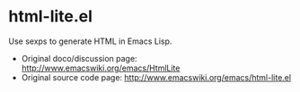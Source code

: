 # html-lite.el
Use sexps to generate HTML in Emacs Lisp.

* Original doco/discussion page: http://www.emacswiki.org/emacs/HtmlLite
* Original source code page: http://www.emacswiki.org/emacs/html-lite.el

